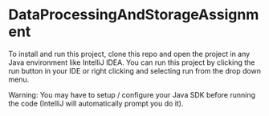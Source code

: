 # DataProcessingAndStorageAssignment

To install and run this project, clone this repo and open the project in any Java environment like IntelliJ IDEA. You can run this project by clicking the run button in your IDE or right clicking and selecting run from the drop down menu.

Warning: You may have to setup / configure your Java SDK before running the code (IntelliJ will automatically prompt you do it).
